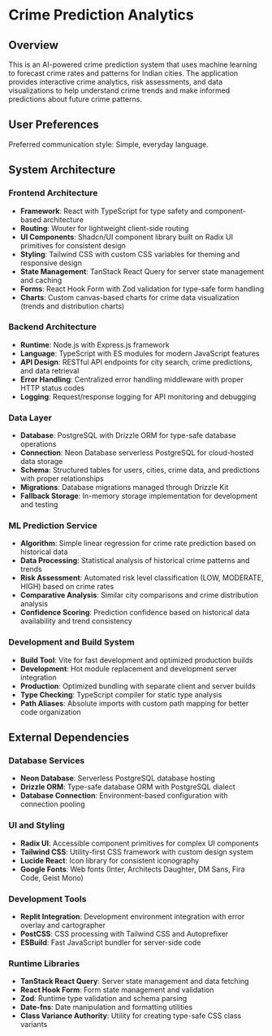 # Crime Prediction Analytics

## Overview

This is an AI-powered crime prediction system that uses machine learning to forecast crime rates and patterns for Indian cities. The application provides interactive crime analytics, risk assessments, and data visualizations to help understand crime trends and make informed predictions about future crime patterns.

## User Preferences

Preferred communication style: Simple, everyday language.

## System Architecture

### Frontend Architecture
- **Framework**: React with TypeScript for type safety and component-based architecture
- **Routing**: Wouter for lightweight client-side routing
- **UI Components**: Shadcn/UI component library built on Radix UI primitives for consistent design
- **Styling**: Tailwind CSS with custom CSS variables for theming and responsive design
- **State Management**: TanStack React Query for server state management and caching
- **Forms**: React Hook Form with Zod validation for type-safe form handling
- **Charts**: Custom canvas-based charts for crime data visualization (trends and distribution charts)

### Backend Architecture
- **Runtime**: Node.js with Express.js framework
- **Language**: TypeScript with ES modules for modern JavaScript features
- **API Design**: RESTful API endpoints for city search, crime predictions, and data retrieval
- **Error Handling**: Centralized error handling middleware with proper HTTP status codes
- **Logging**: Request/response logging for API monitoring and debugging

### Data Layer
- **Database**: PostgreSQL with Drizzle ORM for type-safe database operations
- **Connection**: Neon Database serverless PostgreSQL for cloud-hosted data storage
- **Schema**: Structured tables for users, cities, crime data, and predictions with proper relationships
- **Migrations**: Database migrations managed through Drizzle Kit
- **Fallback Storage**: In-memory storage implementation for development and testing

### ML Prediction Service
- **Algorithm**: Simple linear regression for crime rate prediction based on historical data
- **Data Processing**: Statistical analysis of historical crime patterns and trends
- **Risk Assessment**: Automated risk level classification (LOW, MODERATE, HIGH) based on crime rates
- **Comparative Analysis**: Similar city comparisons and crime distribution analysis
- **Confidence Scoring**: Prediction confidence based on historical data availability and trend consistency

### Development and Build System
- **Build Tool**: Vite for fast development and optimized production builds
- **Development**: Hot module replacement and development server integration
- **Production**: Optimized bundling with separate client and server builds
- **Type Checking**: TypeScript compiler for static type analysis
- **Path Aliases**: Absolute imports with custom path mapping for better code organization

## External Dependencies

### Database Services
- **Neon Database**: Serverless PostgreSQL database hosting
- **Drizzle ORM**: Type-safe database ORM with PostgreSQL dialect
- **Database Connection**: Environment-based configuration with connection pooling

### UI and Styling
- **Radix UI**: Accessible component primitives for complex UI components
- **Tailwind CSS**: Utility-first CSS framework with custom design system
- **Lucide React**: Icon library for consistent iconography
- **Google Fonts**: Web fonts (Inter, Architects Daughter, DM Sans, Fira Code, Geist Mono)

### Development Tools
- **Replit Integration**: Development environment integration with error overlay and cartographer
- **PostCSS**: CSS processing with Tailwind CSS and Autoprefixer
- **ESBuild**: Fast JavaScript bundler for server-side code

### Runtime Libraries
- **TanStack React Query**: Server state management and data fetching
- **React Hook Form**: Form state management and validation
- **Zod**: Runtime type validation and schema parsing
- **Date-fns**: Date manipulation and formatting utilities
- **Class Variance Authority**: Utility for creating type-safe CSS class variants